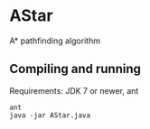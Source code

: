 AStar
=====

A* pathfinding algorithm


## Compiling and running
 Requirements: JDK 7 or newer, ant
 
	ant
	java -jar AStar.java
